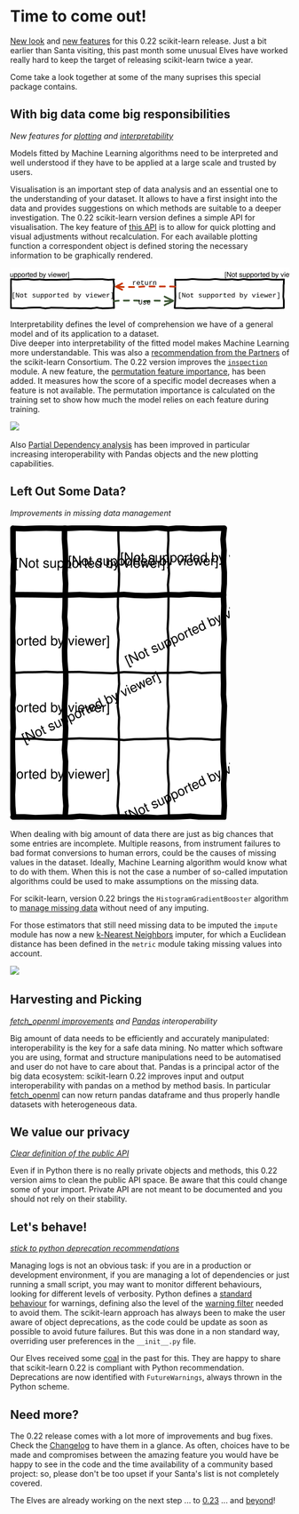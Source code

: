 # Time to come out!

[New look](https://scikit-learn.org) and [new features](https://scikit-learn.org/stable/whats_new/v0.22.html) for this 0.22
scikit-learn release.
Just a bit earlier than Santa visiting, this past month some unusual Elves have worked really hard to
keep the target of releasing scikit-learn twice a year.

Come take a look together at some of the many suprises this special package contains.

## With big data come big responsibilities
_New features for [plotting](https://scikit-learn.org/stable/auto_examples/release_highlights/plot_release_highlights_0_22_0.html#new-plotting-api) and [interpretability](https://scikit-learn.org/stable/whats_new/v0.22.html#sklearn-inspection)_

Models fitted by Machine Learning algorithms need to be interpreted and well understood if they have to be applied at
a large scale and trusted by users.

Visualisation is an important step of data analysis and an essential one to the understanding of your dataset.
It allows to have a first insight into the data and provides suggestions on which methods are suitable to a deeper investigation.
The 0.22 scikit-learn version defines a simple API for visualisation.
The key feature of [this API](https://scikit-learn.org/stable/visualizations.html) is to allow for quick plotting and visual
adjustments without recalculation.
For each available plotting function a correspondent object is defined storing the necessary information to be graphically 
rendered.

<img src="images/visuapi.svg">

Interpretability defines the level of comprehension we have of a general model and of its application to a dataset.  
Dive deeper into interpretability of the fitted model makes Machine Learning more understandable.
This was also a [recommendation from the Partners](https://scikit-learn.fondation-inria.fr/technical-committee-july-4-2019/#inspection)
of the scikit-learn Consortium.
The 0.22 version improves the [`inspection`](https://scikit-learn.org/stable/modules/classes.html#module-sklearn.inspection)
module.
A new feature, the [permutation feature importance](https://scikit-learn.org/stable/modules/generated/sklearn.inspection.permutation_importance.html#sklearn.inspection.permutation_importance), has been added.
It measures how the score of a specific model decreases when a feature is not available.
The permutation importance is calculated on the training set to show how much the model relies on each feature during training.

<a src="https://scikit-learn.org/stable/auto_examples/release_highlights/plot_release_highlights_0_22_0.html#permutation-based-feature-importance"><img src="https://scikit-learn.org/stable/_images/sphx_glr_plot_release_highlights_0_22_0_002.png"></a>

Also [Partial Dependency analysis](https://scikit-learn.org/stable/modules/generated/sklearn.inspection.partial_dependence.html#sklearn.inspection.partial_dependence)
has been improved in particular increasing interoperability with Pandas objects and the new plotting capabilities.

## Left Out Some Data?
_Improvements in missing data management_

<img src="images/missing.svg">

When dealing with big amount of data there are just as big chances that some entries are incomplete.
Multiple reasons, from instrument failures to bad format conversions to human errors, could be the causes of missing values in
the dataset.
Ideally, Machine Learning algorithm would know what to do with them.
When this is not the case a number of so-called imputation algorithms could be used to make assumptions on the missing data.

For scikit-learn, version 0.22 brings the `HistogramGradientBooster` algorithm to
[manage missing data](https://scikit-learn.org/stable/auto_examples/release_highlights/plot_release_highlights_0_22_0.html#native-support-for-missing-values-for-gradient-boosting) without need of any imputing.

For those estimators that still need missing data to be imputed the `impute` module has now a new [k-Nearest Neighbors](https://en.wikipedia.org/wiki/K-nearest_neighbors_algorithm) imputer, for which a Euclidean distance has been defined in the
`metric` module taking missing values into account.

<a href="https://scikit-learn.org/stable/auto_examples/impute/plot_missing_values.html#sphx-glr-auto-examples-impute-plot-missing-values-py"><img src="https://scikit-learn.org/stable/_images/sphx_glr_plot_missing_values_001.png" /></a>

## Harvesting and Picking
_[fetch_openml improvements](https://scikit-learn.org/stable/auto_examples/release_highlights/plot_release_highlights_0_22_0.html#retrieve-dataframes-from-openml) and [Pandas](https://pandas.pydata.org/) interoperability_

Big amount of data needs to be efficiently and accurately manipulated: interoperability is the key for a safe data mining.
No matter which software you are using, format and structure manipulations need to be automatised and user do not have to care
about that.
Pandas is a principal actor of the big data ecosystem: scikit-learn 0.22 improves input and output interoperability with
pandas on a method by method basis.
In particular [fetch_openml](https://scikit-learn.org/stable/modules/generated/sklearn.datasets.fetch_openml.html#sklearn.datasets.fetch_openml)
can now return pandas dataframe and thus properly handle datasets with heterogeneous data.

## We value our privacy
_[Clear definition of the public API](https://scikit-learn.org/stable/whats_new/v0.22.html#clear-definition-of-the-public-api)_

Even if in Python there is no really private objects and methods, this 0.22 version aims to clean the public API space.
Be aware that this could change some of your import.
Private API are not meant to be documented and you should not rely on their stability.

## Let's behave!
_[stick to python deprecation recommendations](https://scikit-learn.org/stable/whats_new/v0.22.html#deprecations-using-futurewarning-from-now-on)_

Managing logs is not an obvious task: if you are in a production or development environment, if you are managing a lot of
dependencies or just running a small script, you may want to monitor different behaviours, looking for different levels of
verbosity.
Python defines a [standard behaviour](https://docs.python.org/3/library/warnings.html#warning-categories) for warnings, defining
also the level of the [warning filter](https://docs.python.org/3.7/library/warnings.html#the-warnings-filter) needed to avoid 
them. 
The scikit-learn approach has always been to make the user aware of object deprecations, as the code could be update as soon as
possible to avoid future failures.
But this was done in a non standard way, overriding user preferences in the `__init__.py` file.

Our Elves received some [coal](https://github.com/scikit-learn/scikit-learn/issues/11792) in the past for this.
They are happy to share that scikit-learn 0.22 is compliant with Python recommendation.
Deprecations are now identified with `FutureWarnings`, always thrown in the Python scheme.

## Need more?
The 0.22 release comes with a lot more of improvements and bug fixes.
Check the [Changelog](https://scikit-learn.org/stable/whats_new/v0.22.html) to have them in a glance.
As often, choices have to be made and compromises between the amazing feature you would have be happy to see in
the code and the time availability of a community based project: so, please don't be too upset if your Santa's list is not 
completely covered.

The Elves are  already working on the next step ... to [0.23](https://github.com/scikit-learn/scikit-learn/milestones/0.23) ... and [beyond](https://github.com/scikit-learn/scikit-learn/milestones/1.0)!
